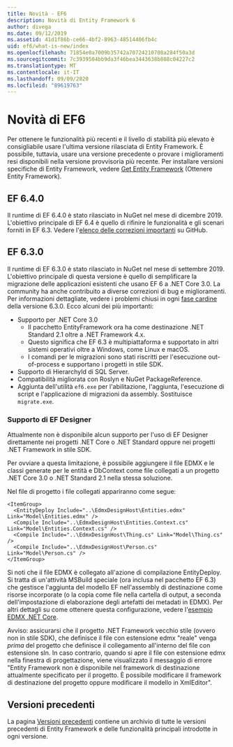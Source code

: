 ```yaml
---
title: Novità - EF6
description: Novità di Entity Framework 6
author: divega
ms.date: 09/12/2019
ms.assetid: 41d1f86b-ce66-4bf2-8963-48514406fb4c
uid: ef6/what-is-new/index
ms.openlocfilehash: 71854e0a7009b35742a70724210708a284f50a3d
ms.sourcegitcommit: 7c3939504bb9da3f46bea3443638b808c04227c2
ms.translationtype: MT
ms.contentlocale: it-IT
ms.lasthandoff: 09/09/2020
ms.locfileid: "89619763"
---
```

# <a name="whats-new-in-ef6"></a>Novità di EF6

Per ottenere le funzionalità più recenti e il livello di stabilità più elevato è consigliabile usare l'ultima versione rilasciata di Entity Framework.
È possibile, tuttavia, usare una versione precedente o provare i miglioramenti resi disponibili nella versione provvisoria più recente.
Per installare versioni specifiche di Entity Framework, vedere [Get Entity Framework](xref:ef6/fundamentals/install) (Ottenere Entity Framework).

## <a name="ef-640"></a>EF 6.4.0

Il runtime di EF 6.4.0 è stato rilasciato in NuGet nel mese di dicembre 2019. L'obiettivo principale di EF 6.4 è quello di rifinire le funzionalità e gli scenari forniti in EF 6.3. Vedere l'[elenco delle correzioni importanti](https://github.com/dotnet/ef6/milestone/14?closed=1) su GitHub.

## <a name="ef-630"></a>EF 6.3.0

Il runtime di EF 6.3.0 è stato rilasciato in NuGet nel mese di settembre 2019. L'obiettivo principale di questa versione è quello di semplificare la migrazione delle applicazioni esistenti che usano EF 6 a .NET Core 3.0. La community ha anche contribuito a diverse correzioni di bug e miglioramenti. Per informazioni dettagliate, vedere i problemi chiusi in ogni [fase cardine](https://github.com/aspnet/EntityFramework6/milestones?state=closed) della versione 6.3.0. Ecco alcuni dei più importanti:

- Supporto per .NET Core 3.0
  - Il pacchetto EntityFramework ora ha come destinazione .NET Standard 2.1 oltre a .NET Framework 4.x.
  - Questo significa che EF 6.3 è multipiattaforma e supportato in altri sistemi operativi oltre a Windows, come Linux e macOS.
  - I comandi per le migrazioni sono stati riscritti per l'esecuzione out-of-process e supportano i progetti in stile SDK.
- Supporto di HierarchyId di SQL Server.
- Compatibilità migliorata con Roslyn e NuGet PackageReference.
- Aggiunta dell'utilità `ef6.exe` per l'abilitazione, l'aggiunta, l'esecuzione di script e l'applicazione di migrazioni da assembly. Sostituisce `migrate.exe`.

### <a name="ef-designer-support"></a>Supporto di EF Designer

Attualmente non è disponibile alcun supporto per l'uso di EF Designer direttamente nei progetti .NET Core o .NET Standard oppure nei progetti .NET Framework in stile SDK. 

Per ovviare a questa limitazione, è possibile aggiungere il file EDMX e le classi generate per le entità e DbContext come file collegati a un progetto .NET Core 3.0 o .NET Standard 2.1 nella stessa soluzione.

Nel file di progetto i file collegati appariranno come segue:

``` csproj 
<ItemGroup>
  <EntityDeploy Include="..\EdmxDesignHost\Entities.edmx" Link="Model\Entities.edmx" />
  <Compile Include="..\EdmxDesignHost\Entities.Context.cs" Link="Model\Entities.Context.cs" />
  <Compile Include="..\EdmxDesignHost\Thing.cs" Link="Model\Thing.cs" />
  <Compile Include="..\EdmxDesignHost\Person.cs" Link="Model\Person.cs" />
</ItemGroup>
```

Si noti che il file EDMX è collegato all'azione di compilazione EntityDeploy. Si tratta di un'attività MSBuild speciale (ora inclusa nel pacchetto EF 6.3) che gestisce l'aggiunta del modello EF nell'assembly di destinazione come risorse incorporate (o la copia come file nella cartella di output, a seconda dell'impostazione di elaborazione degli artefatti dei metadati in EDMX). Per altri dettagli su come ottenere questa configurazione, vedere l'[esempio EDMX .NET Core](https://aka.ms/EdmxDotNetCoreSample).

Avviso: assicurarsi che il progetto .NET Framework vecchio stile (ovvero non in stile SDK), che definisce il file con estensione edmx "reale" venga _prima_ del progetto che definisce il collegamento all'interno del file con estensione sln. In caso contrario, quando si apre il file con estensione edmx nella finestra di progettazione, viene visualizzato il messaggio di errore "Entity Framework non è disponibile nel framework di destinazione attualmente specificato per il progetto. È possibile modificare il framework di destinazione del progetto oppure modificare il modello in XmlEditor".

## <a name="past-releases"></a>Versioni precedenti

La pagina [Versioni precedenti](xref:ef6/what-is-new/past-releases) contiene un archivio di tutte le versioni precedenti di Entity Framework e delle funzionalità principali introdotte in ogni versione.
